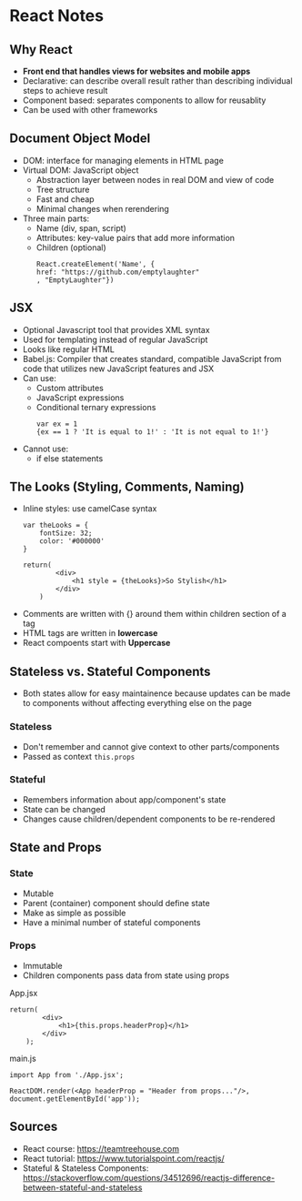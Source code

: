 # React Notes

## Why React
* **Front end that handles views for websites and mobile apps**
* Declarative: can describe overall result rather than describing individual steps to achieve result
* Component based: separates components to allow for reusablity
* Can be used with other frameworks

## Document Object Model
* DOM: interface for managing elements in HTML page
* Virtual DOM: JavaScript object
    * Abstraction layer between nodes in real DOM and view of code
    * Tree structure
    * Fast and cheap
    * Minimal changes when rerendering
* Three main parts:
    * Name (div, span, script)
    * Attributes: key-value pairs that add more information
    * Children (optional)
        ```
        React.createElement('Name', {
        href: "https://github.com/emptylaughter"
        , "EmptyLaughter"})
        ```

## JSX
* Optional Javascript tool that provides XML syntax
* Used for templating instead of regular JavaScript
* Looks like regular HTML
* Babel.js: Compiler that creates standard, compatible JavaScript from code that utilizes new JavaScript features and JSX
* Can use:
    * Custom attributes
    * JavaScript expressions
    * Conditional ternary expressions
        ```
        var ex = 1
        {ex == 1 ? 'It is equal to 1!' : 'It is not equal to 1!'}
        ```
* Cannot use:
    * if else statements

## The Looks (Styling, Comments, Naming)
* Inline styles: use camelCase syntax
    ```
    var theLooks = {
        fontSize: 32;
        color: '#000000'
    }

    return(
            <div>
                <h1 style = {theLooks}>So Stylish</h1>
            </div>
        )
    ```
* Comments are written with {} around them within children section of a tag
* HTML tags are written in **lowercase**
* React compoents start with **Uppercase**

## Stateless vs. Stateful Components
* Both states allow for easy maintainence because updates can be made to components without affecting everything else on the page
### Stateless
* Don't remember and cannot give context to other parts/components
* Passed as context 
    `this.props`
### Stateful
* Remembers information about app/component's state
* State can be changed
* Changes cause children/dependent components to be re-rendered

## State and Props
### State
* Mutable
* Parent (container) component should define state
* Make as simple as possible
* Have a minimal number of stateful components
### Props
* Immutable
* Children components pass data from state using props

App.jsx
```
return(
        <div>
            <h1>{this.props.headerProp}</h1>
        </div>
    );
```
main.js
```
import App from './App.jsx';

ReactDOM.render(<App headerProp = "Header from props..."/>, document.getElementById('app'));
```


## Sources
* React course: https://teamtreehouse.com
* React tutorial: https://www.tutorialspoint.com/reactjs/
* Stateful & Stateless Components: https://stackoverflow.com/questions/34512696/reactjs-difference-between-stateful-and-stateless